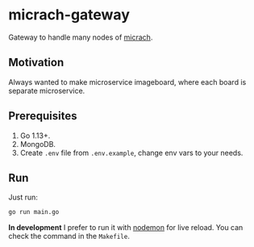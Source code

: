 # micrach-gateway
Gateway to handle many nodes of [micrach](https://github.com/yanislav-igonin/micrach).

## Motivation
Always wanted to make microservice imageboard, where each board is separate microservice.

## Prerequisites
1. Go 1.13+.
2. MongoDB.
3. Create `.env` file from `.env.example`, change env vars to your needs.

## Run
Just run:
```sh
go run main.go
```

**In development** I prefer to run it with [nodemon](https://github.com/remy/nodemon) for live reload. You can check the command in the `Makefile`.
